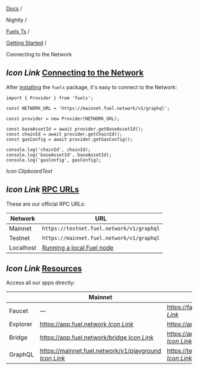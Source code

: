 [Docs](https://docs.fuel.network/) /

Nightly  /

[Fuels Ts](https://docs.fuel.network/docs/nightly/fuels-ts/) /

[Getting Started](https://docs.fuel.network/docs/nightly/fuels-ts/getting-started/) /

Connecting to the Network

## _Icon Link_ [Connecting to the Network](https://docs.fuel.network/docs/nightly/fuels-ts/getting-started/connecting-to-the-network/\#connecting-to-the-network)

After [installing](https://docs.fuel.network/docs/nightly/fuels-ts/getting-started/installation/) the `fuels` package, it's easy to connect to the Network:

```fuel_Box fuel_Box-idXKMmm-css
import { Provider } from 'fuels';

const NETWORK_URL = 'https://mainnet.fuel.network/v1/graphql';

const provider = new Provider(NETWORK_URL);

const baseAssetId = await provider.getBaseAssetId();
const chainId = await provider.getChainId();
const gasConfig = await provider.getGasConfig();

console.log('chainId', chainId);
console.log('baseAssetId', baseAssetId);
console.log('gasConfig', gasConfig);
```

_Icon ClipboardText_

## _Icon Link_ [RPC URLs](https://docs.fuel.network/docs/nightly/fuels-ts/getting-started/connecting-to-the-network/\#rpc-urls)

These are our official RPC URLs:

| Network | URL |
| --- | --- |
| Mainnet | `https://testnet.fuel.network/v1/graphql` |
| Testnet | `https://mainnet.fuel.network/v1/graphql` |
| Localhost | [Running a local Fuel node](https://docs.fuel.network/docs/nightly/fuels-ts/getting-started/running-a-local-fuel-node/) |

## _Icon Link_ [Resources](https://docs.fuel.network/docs/nightly/fuels-ts/getting-started/connecting-to-the-network/\#resources)

Access all our apps directly:

|  | Mainnet | Testnet |
| --- | --- | --- |
| Faucet | — | [https://faucet-testnet.fuel.network/ _Icon Link_](https://faucet-testnet.fuel.network/) |
| Explorer | [https://app.fuel.network _Icon Link_](https://app.fuel.network/) | [https://app-testnet.fuel.network _Icon Link_](https://app-testnet.fuel.network/) |
| Bridge | [https://app.fuel.network/bridge _Icon Link_](https://app.fuel.network/bridge) | [https://app-testnet.fuel.network/bridge _Icon Link_](https://app-testnet.fuel.network/bridge) |
| GraphQL | [https://mainnet.fuel.network/v1/playground _Icon Link_](https://mainnet.fuel.network/v1/playground) | [https://testnet.fuel.network/v1/playground _Icon Link_](https://testnet.fuel.network/v1/playground) |